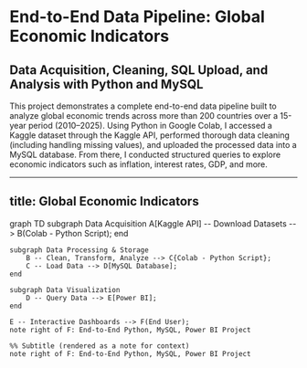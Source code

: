 # End-to-End Data Pipeline: Global Economic Indicators

## Data Acquisition, Cleaning, SQL Upload, and Analysis with Python and MySQL

This project demonstrates a complete end-to-end data pipeline built to analyze global economic trends across more than 200 countries over a 15-year period (2010–2025). Using Python in Google Colab, I accessed a Kaggle dataset through the Kaggle API, performed thorough data cleaning (including handling missing values), and uploaded the processed data into a MySQL database. From there, I conducted structured queries to explore economic indicators such as inflation, interest rates, GDP, and more.

---
title: Global Economic Indicators
---
graph TD
    subgraph Data Acquisition
        A[Kaggle API] -- Download Datasets --> B(Colab - Python Script);
    end

    subgraph Data Processing & Storage
        B -- Clean, Transform, Analyze --> C{Colab - Python Script};
        C -- Load Data --> D[MySQL Database];
    end

    subgraph Data Visualization
        D -- Query Data --> E[Power BI];
    end

    E -- Interactive Dashboards --> F(End User);
    note right of F: End-to-End Python, MySQL, Power BI Project

    %% Subtitle (rendered as a note for context)
    note right of F: End-to-End Python, MySQL, Power BI Project
